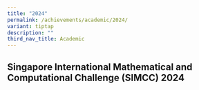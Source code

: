 ```yaml
---
title: "2024"
permalink: /achievements/academic/2024/
variant: tiptap
description: ""
third_nav_title: Academic
---
```

<h2>Singapore International Mathematical and Computational Challenge (SIMCC) 2024</h2>
<p></p>